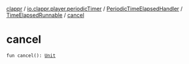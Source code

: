 [clappr](../../../index.md) / [io.clappr.player.periodicTimer](../../index.md) / [PeriodicTimeElapsedHandler](../index.md) / [TimeElapsedRunnable](index.md) / [cancel](./cancel.md)

# cancel

`fun cancel(): `[`Unit`](https://kotlinlang.org/api/latest/jvm/stdlib/kotlin/-unit/index.html)